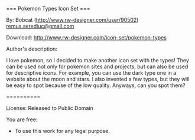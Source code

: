 === Pokemon Types Icon Set ===

By: Bobcat (http://www.rw-designer.com/user/90502) remus.serediuc@gmail.com

Download: http://www.rw-designer.com/icon-set/pokemon-types

Author's description:

I love pokemon, so I decided to make another icon set with the types! They can be used not only for pokemon sites and projects, but can also be used for descriptive icons. For example, you can use the dark  type one in a website about the moon and stars. I also invented a few types, but they will be easy to spot because of the low quality. Anyways, can you spot them?

==========

License: Released to Public Domain

You are free:

* To use this work for any legal purpose.

